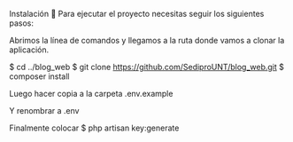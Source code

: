 Instalación 💾
Para ejecutar el proyecto necesitas seguir los siguientes pasos:

Abrimos la línea de comandos y llegamos a la ruta donde vamos a clonar la aplicación.

$ cd ../blog_web
$ git clone https://github.com/SediproUNT/blog_web.git
$ composer install

Luego hacer copia a la carpeta
.env.example

Y renombrar a 
.env

Finalmente colocar 
$ php artisan key:generate
